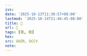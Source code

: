 ```yaml
---
ivs:
date: '2025-10-13T11:30:57+08:00'
lastmod: '2025-10-14T21:46:45-08:00'
title: 󰧮
url: 󰧮
tags: [篌, 篌]
hex: 
src: GHZR, DCCV
note:
---
```

